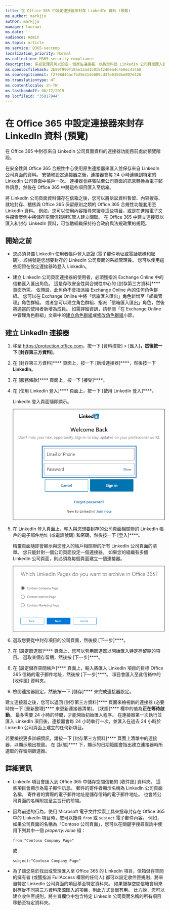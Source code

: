 ```yaml
---
title: 在 Office 365 中設定連接器來封存 LinkedIn 資料 (預覽)
ms.author: markjjo
author: markjjo
manager: laurawi
ms.date: ''
audience: Admin
ms.topic: article
ms.service: O365-seccomp
localization_priority: Normal
ms.collection: M365-security-compliance
description: 系統管理員可以設定一個原生連接器，以將資料從 LinkedIn 公司頁面匯入到 Office 365。 這可讓您在 Office 365 中封存來自第三方資料來源的資料，使得您可使用法務保存措施、內容搜尋和保留原則之類的合規性功能來管理您組織的第三方資料。
ms.openlocfilehash: 2b89f990f18ae13ad15015f240ea4c4b0ec434b0
ms.sourcegitcommit: f2798d46acfbd56314e809cd3fe0350be807e420
ms.translationtype: HT
ms.contentlocale: zh-TW
ms.lasthandoff: 06/17/2019
ms.locfileid: "35017944"
---
```

# <a name="set-up-a-connector-to-archive-linkedin-data-in-office-365-preview"></a>在 Office 365 中設定連接器來封存 LinkedIn 資料 (預覽)

在 Office 365 中封存來自 LinkedIn 公司頁面資料的連接器功能目前處於預覽階段。

在安全性與 Office 365 合規性中心使用原生連接器來匯入並保存來自 LinkedIn 公司頁面的資料。 安裝和設定連接器之後，連接器會每 24 小時連線到特定的 LinkedIn 公司頁面中帳戶一次。 連接器會將張貼至公司頁面的訊息轉換為電子郵件訊息，然後在 Office 365 中將這些項目匯入至信箱。

將 LinkedIn 公司頁面資料儲存在信箱之後，您可以將訴訟資料暫留、內容搜尋、就地封存、稽核與 Office 365 保留原則之類的 Office 365 合規性功能套用至 LinkedIn 資料。 例如，您可以使用內容搜尋來搜尋這些項目，或是在進階電子文件探索案例中將儲存空間信箱與監管人建立關聯。 在 Office 365 中建立連接器以匯入和封存 LinkedIn 資料，可協助組織保持符合政府與法規政策的規範。

## <a name="before-you--begin"></a>開始之前

- 您必須具備 LinkedIn 使用者帳戶登入認證 (電子郵件地址或電話號碼和密碼)，該帳號是您想要封存的 LinkedIn 公司頁面的系統管理員。 您可以使用這些認證在設定連接器時登入 LinkedIn。

- 建立 LinkedIn 公司頁面連接器的使用者，必須獲指派 Exchange Online 中的信箱匯入匯出角色。 這是存取安全性與合規性中心的 [封存第三方資料]**** 頁面所需。 依預設，此角色不會指派給 Exchange Online 內的任何角色群組。 您可以在 Exchange Online 中將「信箱匯入匯出」角色新增至「組織管理」角色群組。 或者您可以建立角色群組、指派「信箱匯入匯出」角色，然後將適當的使用者新增為成員。 如需詳細資訊，請參閱「在 Exchange Online 中管理角色群組」文章中的[建立角色群組](https://docs.microsoft.com/Exchange/permissions-exo/role-groups#create-role-groups)或[修改角色群組](https://docs.microsoft.com/Exchange/permissions-exo/role-groups#modify-role-groups)小節。

## <a name="create-a-linkedin-connector"></a>建立 LinkedIn 連接器

1. 移至 <https://protection.office.com>，按一下 [資料控管] \> [匯入]****，然後按一下 [封存第三方資料]****。

2. 在 [封存第三方資料]**** 頁面上，按一下 [新增連接器]****，然後按一下 **LinkedIn**。

3. 在 [服務條款]**** 頁面上，按一下 [接受]****。

4. 在 [使用 LinkedIn 登入]**** 頁面上，按一下 [使用 LinkedIn 登入]****。

   LinkedIn 登入頁面隨即顯示。

   ![LinkedIn 登入頁面](media/LinkedInSigninPage.png)

5. 在 LinkedIn 登入頁面上，輸入與您想要封存的公司頁面相關聯的 LinkedIn 帳戶的電子郵件地址 (或電話號碼) 和密碼，然後按一下 [登入]****。

   精靈頁面隨即會顯示與您登入的帳戶相關聯的所有 LinkedIn 公司頁面的清單。 您只能針對一個公司頁面設定一個連接器。 如果您的組織有多個 LinkedIn 公司頁面，則必須為每個頁面建立一個連接器。

   ![顯示 LinkedIn 公司頁面清單的頁面](media/LinkedInSelectCompanyPage.png)


6. 選取您要從中封存項目的公司頁面，然後按 [下一步]****。

7. 在 [設定篩選器]**** 頁面上，您可以套用篩選器以開始匯入特定存留期的項目。 選取某個存留期，然後按 [下一步]****。

8. 在 [設定儲存空間帳戶]**** 頁面上，輸入將匯入 LinkedIn 項目的目標 Office 365 信箱的電子郵件地址，然後按 [下一步]****。 項目會匯入至此信箱中的 [收件匣] 資料夾。

9. 檢閱連接器設定，然後按一下 [儲存]**** 來完成連接器設定。

建立連接器之後，您可以返回 [封存第三方資料]**** 頁面來檢視新的連接器 (必要時按一下 [重新整理]**** 來更新連接器清單)。 [狀態]**** 欄中的值為**正在等待啟動**。 最多需要 24 小時的時間，才能開始初始匯入程序。 在連接器第一次執行並匯入 LinkedIn 項目後，連接器會每 24 小時執行一次，並匯入在過去 24 小時於 LinkedIn 公司頁面上建立的任何新項目。

若要檢視更多詳細資訊，請按一下 [封存第三方資料]**** 頁面上清單中的連接器，以顯示飛出視窗。 在 [狀態]**** 下，顯示的日期範圍會指出建立連接器時所選取的存留期篩選器。 

## <a name="more-information"></a>詳細資訊

- LinkedIn 項目會匯入到 Office 365 中儲存空間信箱的 [收件匣] 資料夾。 這些項目會顯示為電子郵件訊息。 郵件的寄件者顯示名稱為 LinkedIn 公司頁面名稱。 寄件者的實際的電子郵件地址是儲存信箱的電子郵件地址。 也會將公司頁面的名稱附加至主旨行的前端。 

- 因為前述的行為，使用 Microsoft 電子文件探索工具來搜尋封存在 Office 365 中的 LinkedIn 項目時，您可以搜尋 `from` 或 `subject` 電子郵件內容。 例如，如果公司頁面的名稱為「Contoso 公司頁面」，您可以在關鍵字搜尋查詢中使用下列其中一個 *property:value* 組：
   
   ```
   from:"Contoso Company Page"
   ```

    或

   ```
   subject:"Contoso Company Page"
   ```

- 為了讓您易於找出或管理匯入至 Office 365 的 LinkedIn 項目，信箱儲存空間的擁有者 (或獲指派 FullAccess 權限的任何人) 都可以設定收件匣規則，將來自特定 LinkedIn 公司頁面的項目移至特定資料夾。 如果儲存空間信箱會用來封存從不同第三方資料來源匯入的項目，則此方式會很有用。 比方說，您可以建立收件匣規則，將主旨欄位中包含特定 LinkedIn 公司頁面名稱的所有項目移動至特定資料夾。